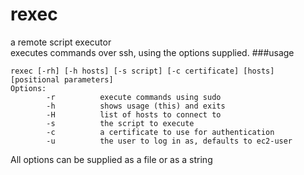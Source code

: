 # rexec
a remote script executor  
executes commands over ssh, using the options supplied.
###usage
```
rexec [-rh] [-h hosts] [-s script] [-c certificate] [hosts] [positional parameters]
Options: 
       	-r     		execute commands using sudo  
       	-h     		shows usage (this) and exits  
       	-H     		list of hosts to connect to  
       	-s     		the script to execute  
       	-c     		a certificate to use for authentication  
       	-u     		the user to log in as, defaults to ec2-user  
```
All options can be supplied as a file or as a string
